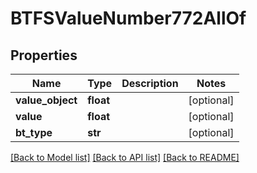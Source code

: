 # BTFSValueNumber772AllOf

## Properties
Name | Type | Description | Notes
------------ | ------------- | ------------- | -------------
**value_object** | **float** |  | [optional] 
**value** | **float** |  | [optional] 
**bt_type** | **str** |  | [optional] 

[[Back to Model list]](../README.md#documentation-for-models) [[Back to API list]](../README.md#documentation-for-api-endpoints) [[Back to README]](../README.md)


